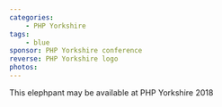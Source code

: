 ```yaml
---
categories:
    - PHP Yorkshire
tags:
    - blue
sponsor: PHP Yorkshire conference
reverse: PHP Yorkshire logo
photos:
---
```

This elephpant may be available at PHP Yorkshire 2018
